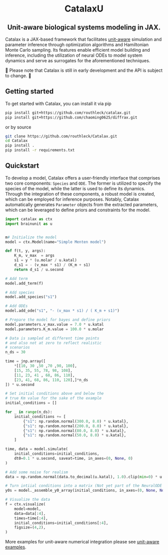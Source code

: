 <h1 align='center'>CatalaxU</h1>
<h2 align='center'>Unit-aware biological systems modeling in JAX.</h2>

Catalax is a JAX-based framework that facilitates [unit-aware](https://github.com/chaobrain/brainunit) simulation and parameter inference through optimization algorithms and Hamiltonian Monte Carlo sampling. Its features enable efficient model building and inference, including the utilization of neural ODEs to model system dynamics and serve as surrogates for the aforementioned techniques.

🚧 Please note that Catalax is still in early development and the API is subject to change. 🚧

## Getting started

To get started with Catalax, you can install it via pip

```bash
pip install git+https://github.com/routhleck/catalax.git
pip install git+https://github.com/chaoming0625/diffrax.git
```
or by source

```bash
git clone https://github.com/routhleck/Catalax.git
cd Catalax
pip install .
pip install -r requirements.txt
```

## Quickstart

To develop a model, Catalax offers a user-friendly interface that comprises two core components: `Species` and `ODE`. The former is utilized to specify the species of the model, while the latter is used to define its dynamics. Through the integration of these components, a robust model is created, which can be employed for inference purposes. Notably, Catalax automatically generates `Parameter` objects from the extracted parameters, which can be leveraged to define priors and constraints for the model.

```python
import catalax as ctx
import brainunit as u


m# Initialize the model
model = ctx.Model(name="Simple Menten model")

def f(t, y, args):
    K_m, v_max  = args
    s1 = y * (u.molar / u.katal)
    d_s1 = - (v_max * s1) / (K_m + s1)
    return d_s1 / u.second

# Add term
model.add_term(f)

# Add species
model.add_species("s1")

# Add ODEs
model.add_ode("s1", "- (v_max * s1) / ( K_m + s1)")

# Prepare the model for bayes and define priors 
model.parameters.v_max.value = 7.0 * u.katal
model.parameters.K_m.value = 100.0 * u.molar

# Data is sampled at different time points
# and also not at zero to reflect realistic
# scenarios
n_ds = 30

time = jnp.array([
    *[[10, 30 ,50 ,70 ,90, 100],
    [15, 35, 55, 78, 98, 108],
    [11, 23, 41 , 68, 86, 110],
    [23, 41, 68, 86, 110, 120],]*n_ds
]) * u.second

# Set initial conditions above and below the 
# true Km value for the sake of the example
initial_conditions = []

for _ in range(n_ds):
    initial_conditions += [
        {"s1": np.random.normal(300.0, 8.0) * u.katal},
        {"s1": np.random.normal(200.0, 8.0) * u.katal},
        {"s1": np.random.normal(80.0, 8.0) * u.katal},
        {"s1": np.random.normal(50.0, 8.0) * u.katal},
    ]

time, data = model.simulate(
    initial_conditions=initial_conditions,
    dt0=0.1 * u.second, saveat=time, in_axes=(0, None, 0)
)

# Add some noise for realism
data = np.random.normal(data.to_decimal(u.katal), 1.0).clip(min=0) * u.katal

# Turn intiial conditions into a matrix (Not yet part of the NeuralODE workflow)
y0s = model._assemble_y0_array(initial_conditions, in_axes=(0, None, None))

# Visualize the data
f = ctx.visualize(
    model=model,
    data=data[:4],
    times=time[:4],
    initial_conditions=initial_conditions[:4],
    figsize=(4,2),
)
```

More examples for unit-aware numerical integration please see [unit-aware examples](https://github.com/routhleck/catalax/blob/main/examples-with-units).